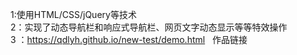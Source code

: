 1:使用HTML/CSS/jQuery等技术  <br/>
2：实现了动态导航栏和响应式导航栏、网页文字动态显示等等特效操作<br/>
3 ：https://qdlyh.github.io/new-test/demo.html   作品链接

